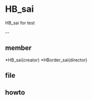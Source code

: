 # HB_sai
HB_sai for test

--

## member
*HB_sai(creator)
*HBorder_sai(director)


## file

## howto
